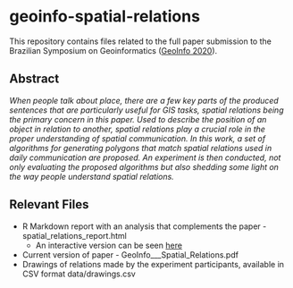 # geoinfo-spatial-relations

This repository contains files related to the full paper submission to the
Brazilian Symposium on Geoinformatics ([GeoInfo 2020](http://www.geoinfo.info/geoinfo2020/)).

## Abstract
_When people talk about place, there are a few key parts of the produced sentences that are particularly useful for GIS tasks,
spatial relations being the primary concern in this paper. Used to describe the position of an object in relation to another,
spatial relations play a crucial role in the proper understanding of spatial communication. In this work, a set of algorithms 
for generating polygons that match spatial relations used in daily communication are proposed. An experiment is then conducted,
not only evaluating the proposed algorithms but also shedding some light on the way people understand spatial relations._

## Relevant Files
- R Markdown report with an analysis that complements the paper - spatial_relations_report.html
  - An interactive version can be seen [here](https://rpubs.com/jslucassf/653241)
- Current version of paper - GeoInfo___Spatial_Relations.pdf
- Drawings of relations made by the experiment participants, available in CSV format data/drawings.csv
